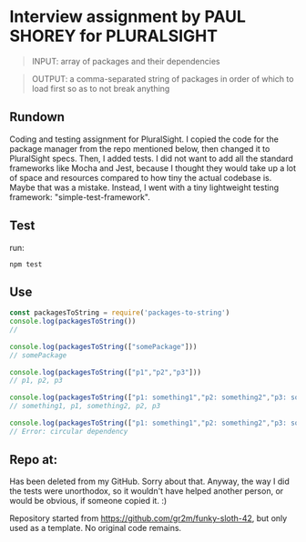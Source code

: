 # Interview assignment by PAUL SHOREY for PLURALSIGHT  
  
> INPUT: array of packages and their dependencies  
  
> OUTPUT: a comma-separated string of packages in order of which to load first so as to not break anything  
  
## Rundown  
  
Coding and testing assignment for PluralSight. I copied the code for the package manager from the repo mentioned below, then changed it to PluralSight specs. Then, I added tests. I did not want to add all the standard frameworks like Mocha and Jest, because I thought they would take up a lot of space and resources compared to how tiny the actual codebase is. Maybe that was a mistake. Instead, I went with a tiny lightweight testing framework: "simple-test-framework".  
  
  
## Test  
  
run:  
```  
npm test  
```  
  
  
## Use  
  
```js  
const packagesToString = require('packages-to-string')  
console.log(packagesToString())  
//  
  
console.log(packagesToString(["somePackage"]))  
// somePackage  
  
console.log(packagesToString(["p1","p2","p3"]))  
// p1, p2, p3  
  
console.log(packagesToString(["p1: something1","p2: something2","p3: something1"]))  
// something1, p1, something2, p2, p3  
  
console.log(packagesToString(["p1: something1","p2: something2","p3: something1","something1: p1"]))  
// Error: circular dependency  
```  
  
## Repo at:  
  
Has been deleted from my GitHub. Sorry about that. Anyway, the way I did the tests were unorthodox, so it wouldn't have helped another person, or would be obvious, if someone copied it. :)  
  
Repository started from <a href="https://github.com/gr2m/funky-sloth-42">https://github.com/gr2m/funky-sloth-42</a>, but only used as a template. No original code remains.  
  
  
